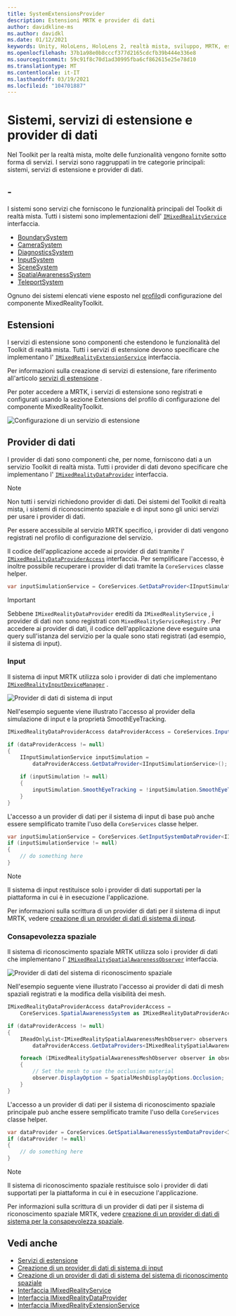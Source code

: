 ```yaml
---
title: SystemExtensionsProvider
description: Estensioni MRTK e provider di dati
author: davidkline-ms
ms.author: davidkl
ms.date: 01/12/2021
keywords: Unity, HoloLens, HoloLens 2, realtà mista, sviluppo, MRTK, estensioni di sistema,
ms.openlocfilehash: 37b1a98e0b8cccf377d2165cdcfb39b444e336e8
ms.sourcegitcommit: 59c91f8c70d1ad30995fba6cf862615e25e78d10
ms.translationtype: MT
ms.contentlocale: it-IT
ms.lasthandoff: 03/19/2021
ms.locfileid: "104701887"
---
```

# <a name="systems-extension-services-and-data-providers"></a>Sistemi, servizi di estensione e provider di dati

Nel Toolkit per la realtà mista, molte delle funzionalità vengono fornite sotto forma di servizi. I servizi sono raggruppati in tre categorie principali: sistemi, servizi di estensione e provider di dati.

## <a name="systems"></a>-

I sistemi sono servizi che forniscono le funzionalità principali del Toolkit di realtà mista. Tutti i sistemi sono implementazioni dell' [`IMixedRealityService`](xref:Microsoft.MixedReality.Toolkit.IMixedRealityService) interfaccia.

- [BoundarySystem](../features/boundary/boundary-system-getting-started.md)
- [CameraSystem](../features/camera-system/camera-system-overview.md)
- [DiagnosticsSystem](../features/diagnostics/diagnostics-system-getting-started.md)
- [InputSystem](../features/input/overview.md)
- [SceneSystem](../features/scene-system/scene-system-getting-started.md)
- [SpatialAwarenessSystem](../features/spatial-awareness/spatial-awareness-getting-started.md)
- [TeleportSystem](../features/teleport-system/teleport-system.md)

Ognuno dei sistemi elencati viene esposto nel [profilo](../features/profiles/profiles.md)di configurazione del componente MixedRealityToolkit.

## <a name="extensions"></a>Estensioni

I servizi di estensione sono componenti che estendono le funzionalità del Toolkit di realtà mista. Tutti i servizi di estensione devono specificare che implementano l' [`IMixedRealityExtensionService`](xref:Microsoft.MixedReality.Toolkit.IMixedRealityExtensionService) interfaccia.

Per informazioni sulla creazione di servizi di estensione, fare riferimento all'articolo [servizi di estensione](../features/extensions/extension-services.md) .

Per poter accedere a MRTK, i servizi di estensione sono registrati e configurati usando la sezione Extensions del profilo di configurazione del componente MixedRealityToolkit.

![Configurazione di un servizio di estensione](../features/images/profiles/ConfiguredExtensionService.png)

## <a name="data-providers"></a>Provider di dati

I provider di dati sono componenti che, per nome, forniscono dati a un servizio Toolkit di realtà mista. Tutti i provider di dati devono specificare che implementano l' [`IMixedRealityDataProvider`](xref:Microsoft.MixedReality.Toolkit.IMixedRealityDataProvider) interfaccia.

> [!NOTE]
> Non tutti i servizi richiedono provider di dati. Dei sistemi del Toolkit di realtà mista, i sistemi di riconoscimento spaziale e di input sono gli unici servizi per usare i provider di dati.

Per essere accessibile al servizio MRTK specifico, i provider di dati vengono registrati nel profilo di configurazione del servizio.

Il codice dell'applicazione accede ai provider di dati tramite l' [`IMixedRealityDataProviderAccess`](xref:Microsoft.MixedReality.Toolkit.IMixedRealityDataProviderAccess) interfaccia. Per semplificare l'accesso, è inoltre possibile recuperare i provider di dati tramite la `CoreServices` classe helper.

```c#
var inputSimulationService = CoreServices.GetDataProvider<IInputSimulationService>(CoreServices.InputSystem);
```

> [!IMPORTANT]
> Sebbene `IMixedRealityDataProvider` erediti da `IMixedRealityService` , i provider di dati non sono registrati con `MixedRealityServiceRegistry` . Per accedere ai provider di dati, il codice dell'applicazione deve eseguire una query sull'istanza del servizio per la quale sono stati registrati (ad esempio, il sistema di input).

### <a name="input"></a>Input

Il sistema di input MRTK utilizza solo i provider di dati che implementano [`IMixedRealityInputDeviceManager`](xref:Microsoft.MixedReality.Toolkit.Input.IMixedRealityInputDeviceManager) .

![Provider di dati di sistema di input](../features/images/input/RegisteredServiceProviders.PNG)

Nell'esempio seguente viene illustrato l'accesso al provider della simulazione di input e la proprietà SmoothEyeTracking.

```c#
IMixedRealityDataProviderAccess dataProviderAccess = CoreServices.InputSystem as IMixedRealityDataProviderAccess;

if (dataProviderAccess != null)
{
    IInputSimulationService inputSimulation =
        dataProviderAccess.GetDataProvider<IInputSimulationService>();

    if (inputSimulation != null)
    {
        inputSimulation.SmoothEyeTracking = !inputSimulation.SmoothEyeTracking;
    }
}
```

L'accesso a un provider di dati per il sistema di input di base può anche essere semplificato tramite l'uso della `CoreServices` classe helper.

```c#
var inputSimulationService = CoreServices.GetInputSystemDataProvider<IInputSimulationService>();
if (inputSimulationService != null)
{
    // do something here
}
```

> [!NOTE]
> Il sistema di input restituisce solo i provider di dati supportati per la piattaforma in cui è in esecuzione l'applicazione.

Per informazioni sulla scrittura di un provider di dati per il sistema di input MRTK, vedere [creazione di un provider di dati di sistema di input](../features/input/create-data-provider.md).

### <a name="spatial-awareness"></a>Consapevolezza spaziale

Il sistema di riconoscimento spaziale MRTK utilizza solo i provider di dati che implementano l' [`IMixedRealitySpatialAwarenessObserver`](xref:Microsoft.MixedReality.Toolkit.SpatialAwareness.IMixedRealitySpatialAwarenessObserver) interfaccia.

![Provider di dati del sistema di riconoscimento spaziale](../features/images/spatial-awareness/SpatialAwarenessProfile.png)

Nell'esempio seguente viene illustrato l'accesso ai provider di dati di mesh spaziali registrati e la modifica della visibilità dei mesh.

```c#
IMixedRealityDataProviderAccess dataProviderAccess =
    CoreServices.SpatialAwarenessSystem as IMixedRealityDataProviderAccess;

if (dataProviderAccess != null)
{
    IReadOnlyList<IMixedRealitySpatialAwarenessMeshObserver> observers =
        dataProviderAccess.GetDataProviders<IMixedRealitySpatialAwarenessMeshObserver>();

    foreach (IMixedRealitySpatialAwarenessMeshObserver observer in observers)
    {
        // Set the mesh to use the occlusion material
        observer.DisplayOption = SpatialMeshDisplayOptions.Occlusion;
    }
}
```

L'accesso a un provider di dati per il sistema di riconoscimento spaziale principale può anche essere semplificato tramite l'uso della `CoreServices` classe helper.

```c#
var dataProvider = CoreServices.GetSpatialAwarenessSystemDataProvider<IMixedRealitySpatialAwarenessMeshObserver>();
if (dataProvider != null)
{
    // do something here
}
```

> [!NOTE]
> Il sistema di riconoscimento spaziale restituisce solo i provider di dati supportati per la piattaforma in cui è in esecuzione l'applicazione.

Per informazioni sulla scrittura di un provider di dati per il sistema di riconoscimento spaziale MRTK, vedere [creazione di un provider di dati di sistema per la consapevolezza spaziale](../features/spatial-awareness/create-data-provider.md).

## <a name="see-also"></a>Vedi anche

- [Servizi di estensione](../features/extensions/extension-services.md)
- [Creazione di un provider di dati di sistema di input](../features/input/create-data-provider.md)
- [Creazione di un provider di dati di sistema del sistema di riconoscimento spaziale](../features/spatial-awareness/create-data-provider.md)
- [Interfaccia IMixedRealityService](xref:Microsoft.MixedReality.Toolkit.IMixedRealityService)
- [Interfaccia IMixedRealityDataProvider](xref:Microsoft.MixedReality.Toolkit.IMixedRealityDataProvider)
- [Interfaccia IMixedRealityExtensionService](xref:Microsoft.MixedReality.Toolkit.IMixedRealityExtensionService)
